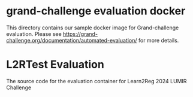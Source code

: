 # grand-challenge evaluation docker

This directory contains our sample docker image for Grand-challenge evaluation. Please see https://grand-challenge.org/documentation/automated-evaluation/ for more details. 


# L2RTest Evaluation

The source code for the evaluation container for Learn2Reg 2024 LUMIR Challenge
